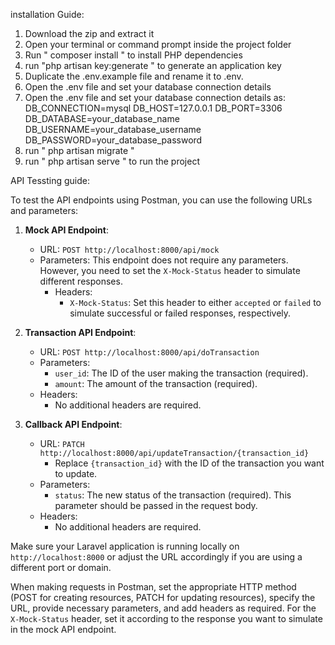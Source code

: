 installation Guide: 
1. Download the zip and extract it
2. Open your terminal or command prompt inside the project folder
3. Run " composer install " to install PHP dependencies
4. run "php artisan key:generate " to generate an application key
5. Duplicate the .env.example file and rename it to .env.
6. Open the .env file and set your database connection details
7. Open the .env file and set your database connection details as:
    DB_CONNECTION=mysql
    DB_HOST=127.0.0.1
    DB_PORT=3306
    DB_DATABASE=your_database_name
    DB_USERNAME=your_database_username
    DB_PASSWORD=your_database_password
8. run " php artisan migrate "
9. run " php artisan serve " to run the project

API Tessting guide:

To test the API endpoints using Postman, you can use the following URLs and parameters:

1. **Mock API Endpoint**:
   - URL: `POST http://localhost:8000/api/mock`
   - Parameters: This endpoint does not require any parameters. However, you need to set the `X-Mock-Status` header to simulate different responses.
     - Headers:
       - `X-Mock-Status`: Set this header to either `accepted` or `failed` to simulate successful or failed responses, respectively.

2. **Transaction API Endpoint**:
   - URL: `POST http://localhost:8000/api/doTransaction`
   - Parameters: 
     - `user_id`: The ID of the user making the transaction (required).
     - `amount`: The amount of the transaction (required).
   - Headers:
     - No additional headers are required.

3. **Callback API Endpoint**:
   - URL: `PATCH http://localhost:8000/api/updateTransaction/{transaction_id}`
     - Replace `{transaction_id}` with the ID of the transaction you want to update.
   - Parameters: 
     - `status`: The new status of the transaction (required). This parameter should be passed in the request body.
   - Headers:
     - No additional headers are required.

Make sure your Laravel application is running locally on `http://localhost:8000` or adjust the URL accordingly if you are using a different port or domain.

When making requests in Postman, set the appropriate HTTP method (POST for creating resources, PATCH for updating resources), specify the URL, provide necessary parameters, and add headers as required. For the `X-Mock-Status` header, set it according to the response you want to simulate in the mock API endpoint.

